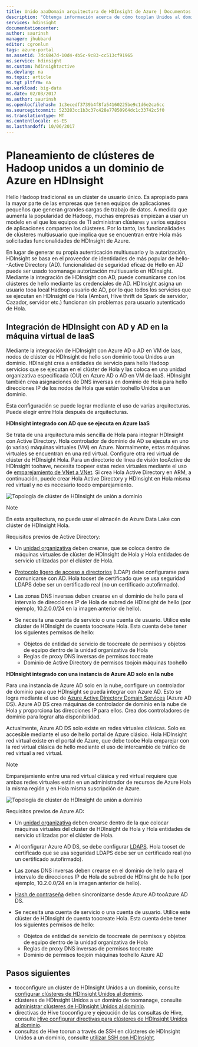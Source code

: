 ```yaml
---
title: Unido aaaDomain arquitectura de HDInsight de Azure | Documentos de Microsoft
description: "Obtenga información acerca de cómo tooplan Unidos al dominio HDInsight."
services: hdinsight
documentationcenter: 
author: saurinsh
manager: jhubbard
editor: cgronlun
tags: azure-portal
ms.assetid: 7dc6847d-10d4-4b5c-9c83-cc513cf91965
ms.service: hdinsight
ms.custom: hdinsightactive
ms.devlang: na
ms.topic: article
ms.tgt_pltfrm: na
ms.workload: big-data
ms.date: 02/03/2017
ms.author: saurinsh
ms.openlocfilehash: 1c3ecedf3739b4f8fa54160225be9c1d6e2ca6cc
ms.sourcegitcommit: 523283cc1b3c37c428e77850964dc1c33742c5f0
ms.translationtype: MT
ms.contentlocale: es-ES
ms.lasthandoff: 10/06/2017
---
```

# <a name="plan-azure-domain-joined-hadoop-clusters-in-hdinsight"></a>Planeamiento de clústeres de Hadoop unidos a un dominio de Azure en HDInsight

Hello Hadoop tradicional es un clúster de usuario único. Es apropiado para la mayor parte de las empresas que tienen equipos de aplicaciones pequeños que generan grandes cargas de trabajo de datos. A medida que aumenta la popularidad de Hadoop, muchas empresas empiezan a usar un modelo en el que los equipos de TI administran clústeres y varios equipos de aplicaciones comparten los clústeres. Por lo tanto, las funcionalidades de clústeres multiusuario que implica que se encuentran entre Hola más solicitadas funcionalidades de HDInsight de Azure.

En lugar de generar su propia autenticación multiusuario y la autorización, HDInsight se basa en el proveedor de identidades de más popular de hello--Active Directory (AD). funcionalidad de seguridad eficaz de Hello en AD puede ser usado toomanage autorización multiusuario en HDInsight. Mediante la integración de HDInsight con AD, puede comunicarse con los clústeres de hello mediante las credenciales de AD. HDInsight asigna un usuario tooa local Hadoop usuario de AD, por lo que todos los servicios que se ejecutan en HDInsight de Hola (Ambari, Hive thrift de Spark de servidor, Cazador, servidor etc.) funcionan sin problemas para usuario autenticado de Hola.

## <a name="integrate-hdinsight-with-ad-and-ad-on-iaas-vm"></a>Integración de HDInsight con AD y AD en la máquina virtual de IaaS

Mediante la integración de HDInsight con Azure AD o AD en VM de Iaas, nodos de clúster de HDInsight de hello son dominio tooa Unidos a un dominio. HDInsight crea a entidades de servicio para hello Hadoop servicios que se ejecutan en el clúster de Hola y las coloca en una unidad organizativa especificada (OU) en Azure AD o AD en VM de IaaS. HDInsight también crea asignaciones de DNS inversas en dominio de Hola para hello direcciones IP de los nodos de Hola que están toohello Unidos a un dominio.

Esta configuración se puede lograr mediante el uso de varias arquitecturas. Puede elegir entre Hola después de arquitecturas.

**HDInsight integrado con AD que se ejecuta en Azure IaaS**

Se trata de una arquitectura más sencilla de Hola para integrar HDInsight con Active Directory. Hola controlador de dominio de AD se ejecuta en uno (o varias) máquinas virtuales (VM) en Azure. Normalmente, estas máquinas virtuales se encuentran en una red virtual. Configure otra red virtual de clúster de HDInsight Hola. Para un directorio de línea de visión tooActive de HDInsight toohave, necesita toopeer estas redes virtuales mediante el uso de [emparejamiento de VNet a VNet](../virtual-network/virtual-network-create-peering.md). Si crea Hola Active Directory en ARM, a continuación, puede crear Hola Active Directory y HDInsight en Hola misma red virtual y no es necesario toodo emparejamiento. 

![Topología de clúster de HDInsight de unión a dominio](./media/hdinsight-domain-joined-architecture/hdinsight-domain-joined-architecture_1.png)

> [!NOTE]
> En esta arquitectura, no puede usar el almacén de Azure Data Lake con clúster de HDInsight Hola.


Requisitos previos de Active Directory:

* Un [unidad organizativa](../active-directory-domain-services/active-directory-ds-admin-guide-create-ou.md) deben crearse, que se coloca dentro de máquinas virtuales de clúster de HDInsight de Hola y Hola entidades de servicio utilizadas por el clúster de Hola.
* [Protocolo ligero de acceso a directorios](../active-directory-domain-services/active-directory-ds-admin-guide-configure-secure-ldap.md) (LDAP) debe configurarse para comunicarse con AD. Hola tooset de certificado que se usa seguridad LDAPS debe ser un certificado real (no un certificado autofirmado).
* Las zonas DNS inversas deben crearse en el dominio de hello para el intervalo de direcciones IP de Hola de subred de HDInsight de hello (por ejemplo, 10.2.0.0/24 en la imagen anterior de hello).
* Se necesita una cuenta de servicio o una cuenta de usuario. Utilice este clúster de HDInsight de cuenta toocreate Hola. Esta cuenta debe tener los siguientes permisos de hello:

    - Objetos de entidad de servicio de toocreate de permisos y objetos de equipo dentro de la unidad organizativa de Hola
    - Reglas de proxy DNS inversas de permisos toocreate
    - Dominio de Active Directory de permisos toojoin máquinas toohello

**HDInsight integrado con una instancia de Azure AD solo en la nube**

Para una instancia de Azure AD solo en la nube, configure un controlador de dominio para que HDInsight se pueda integrar con Azure AD. Esto se logra mediante el uso de [Azure Active Directory Domain Services](../active-directory-domain-services/active-directory-ds-overview.md) (Azure AD DS). Azure AD DS crea máquinas de controlador de dominio en la nube de Hola y proporciona las direcciones IP para ellos. Crea dos controladores de dominio para lograr alta disponibilidad.

Actualmente, Azure AD DS solo existe en redes virtuales clásicas. Solo es accesible mediante el uso de hello portal de Azure clásico. Hola HDInsight red virtual existe en el portal de Azure, que debe toobe Hola emparejar con la red virtual clásica de hello mediante el uso de intercambio de tráfico de red virtual a red virtual.

> [!NOTE]
> Emparejamiento entre una red virtual clásica y red virtual requiere que ambas redes virtuales están en un administrador de recursos de Azure Hola la misma región y en Hola misma suscripción de Azure.

![Topología de clúster de HDInsight de unión a dominio](./media/hdinsight-domain-joined-architecture/hdinsight-domain-joined-architecture_2.png)

Requisitos previos de Azure AD:

* Un [unidad organizativa](../active-directory-domain-services/active-directory-ds-admin-guide-create-ou.md) deben crearse dentro de la que colocar máquinas virtuales del clúster de HDInsight de Hola y Hola entidades de servicio utilizadas por el clúster de Hola.
* Al configurar Azure AD DS, se debe configurar [LDAPS](../active-directory-domain-services/active-directory-ds-admin-guide-configure-secure-ldap.md). Hola tooset de certificado que se usa seguridad LDAPS debe ser un certificado real (no un certificado autofirmado).
* Las zonas DNS inversas deben crearse en el dominio de hello para el intervalo de direcciones IP de Hola de subred de HDInsight de hello (por ejemplo, 10.2.0.0/24 en la imagen anterior de hello).
* [Hash de contraseña](../active-directory-domain-services/active-directory-ds-getting-started-password-sync.md) deben sincronizarse desde Azure AD tooAzure AD DS.
* Se necesita una cuenta de servicio o una cuenta de usuario. Utilice este clúster de HDInsight de cuenta toocreate Hola. Esta cuenta debe tener los siguientes permisos de hello:

    - Objetos de entidad de servicio de toocreate de permisos y objetos de equipo dentro de la unidad organizativa de Hola
    - Reglas de proxy DNS inversas de permisos toocreate
    - Dominio de permisos toojoin máquinas toohello Azure AD

## <a name="next-steps"></a>Pasos siguientes
* tooconfigure un clúster de HDInsight Unidos a un dominio, consulte [configurar clústeres de HDInsight Unidos al dominio](hdinsight-domain-joined-configure.md).
* clústeres de HDInsight Unidos a un dominio de toomanage, consulte [administrar clústeres de HDInsight Unidos al dominio](hdinsight-domain-joined-manage.md).
* directivas de Hive tooconfigure y ejecución de las consultas de Hive, consulte [Hive configurar directivas para clústeres de HDInsight Unidos al dominio](hdinsight-domain-joined-run-hive.md).
* consultas de Hive toorun a través de SSH en clústeres de HDInsight Unidos a un dominio, consulte [utilizar SSH con HDInsight](hdinsight-hadoop-linux-use-ssh-unix.md).
